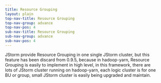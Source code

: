 ```yaml
---
title: Resource Grouping
layout: plain
top-nav-title: Resource Grouping
top-nav-group: advance
top-nav-pos: 4
sub-nav-title: Resource Grouping
sub-nav-group: advance
sub-nav-pos: 4
---
```

JStorm provide Resource Grouping in one single JStorm cluster, but this feature has been discard from 0.9.5, because in hadoop-yarn, Resource Grouping is easily to implement in high level, in this framework, there are lots of JStorm cluster running on hadoop-yarn, each logic cluster is for one BU or group, small  JStorm cluster is easily being upgraded and maintain.